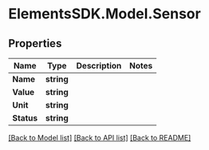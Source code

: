 # ElementsSDK.Model.Sensor

## Properties

Name | Type | Description | Notes
------------ | ------------- | ------------- | -------------
**Name** | **string** |  | 
**Value** | **string** |  | 
**Unit** | **string** |  | 
**Status** | **string** |  | 

[[Back to Model list]](../README.md#documentation-for-models) [[Back to API list]](../README.md#documentation-for-api-endpoints) [[Back to README]](../README.md)

